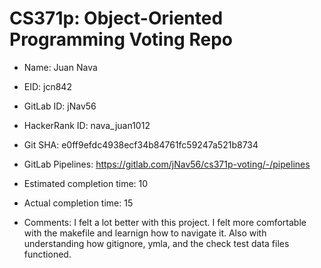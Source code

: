 # CS371p: Object-Oriented Programming Voting Repo

* Name: Juan Nava

* EID: jcn842

* GitLab ID: jNav56

* HackerRank ID: nava_juan1012

* Git SHA: e0ff9efdc4938ecf34b84761fc59247a521b8734

* GitLab Pipelines: https://gitlab.com/jNav56/cs371p-voting/-/pipelines

* Estimated completion time: 10

* Actual completion time: 15

* Comments: I felt a lot better with this project. I felt more comfortable
with the makefile and learnign how to navigate it. Also with understanding
how gitignore, ymla, and the check test data files functioned.
